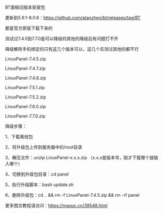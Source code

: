 BT面板旧版本安装包

更新到5.9.1-8.0.6：https://github.com/atanzhen/bt/releases/tag/BT

都是官方原版下载下来的

测试过7.4.5到7.7.0是可以降级的其他的降级后有问题打不开

降级解除手机绑定的只有这几个版本可以，这几个实测过其他的都不行

LinuxPanel-7.4.5.zip

LinuxPanel-7.4.7.zip

LinuxPanel-7.4.8.zip

LinuxPanel-7.5.1.zip

LinuxPanel-7.5.2.zip

LinuxPanel-7.6.0.zip

LinuxPanel-7.7.0.zip


降级步骤：

1、下载离线包

2、将升级包上传到服务器中的/root目录

3、解压文件：unzip LinuxPanel-x.x.x.zip （x.x.x是版本号，刚才下载哪个就输入哪个）

4、切换到升级包目录：cd panel

5、执行升级脚本：bash update.sh

6、删除升级包：cd .. && rm -f LinuxPanel-7.4.5.zip && rm -rf panel

更多图文教程请访问：https://masuc.cn/39548.html
